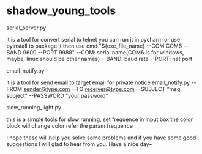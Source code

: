 # shadow_young_tools

serial_server.py

  it is a tool for convert serial to telnet
  you can run it in pycharm or use pyinstall to package it
  then use cmd "${exe_file_name} --COM COM6 --BAND 9600 --PORT 9988"
  --COM:     serial name(COM6 is for windows, maybe, linux should be other names)
  --BAND:    baud rate
  --PORT:    net port

email_notify.py

  it is a tool for send email to target email for private notice
  email_notify.py --FROM sender@type.com --TO receiver@type.com --SUBJECT “msg subject” --PASSWORD "your password"

slow_running_light.py

  this is a simple tools for slow running, set frequence in input box
  the color block will change color refer the param frequence


I hope these will help you solve some problems and if you have some good suggestions I will glad to hear from you.
Have a nice day~
